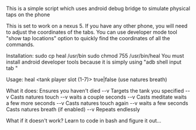 This is a simple script which uses android debug bridge to simulate physical taps on the phone

This is set to work on a nexus 5. If you have any other phone, you will need to adjust the coordinates of the tabs. You can use developer mode tool "show tap locations" option to quickly find the coordinates of all the commands.

Installation:
sudo cp heal /usr/bin
sudo chmod 755 /usr/bin/heal
You must install android developer tools because it is simply using "adb shell input tab <x> <y>"

Usage: 
heal <tank player slot (1-7)> true|false (use natures breath)

What it does:
Ensures you haven't died --v
Targets the tank you specified --v
Casts natures touch --v
waits a couple seconds --v
Casts meditate
waits a few more seconds --v
Casts natures touch again --v
waits a few seconds
Casts natures breath (if enabled) --v
Repeats endlessly

What if it doesn't work?
Learn to code in bash and figure it out...
